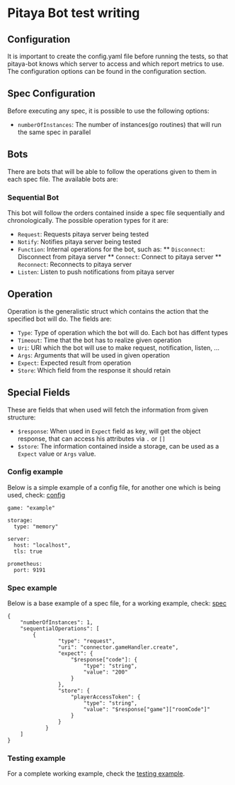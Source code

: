 Pitaya Bot test writing
==========

## Configuration

It is important to create the config.yaml file before running the tests, so that pitaya-bot knows which server to access and which report metrics to use. The configuration options can be found in the configuration section.

## Spec Configuration

Before executing any spec, it is possible to use the following options:

* `numberOfInstances`: The number of instances(go routines) that will run the same spec in parallel

## Bots

There are bots that will be able to follow the operations given to them in each spec file. The available bots are:

### Sequential Bot

This bot will follow the orders contained inside a spec file sequentially and chronologically. The possible operation types for it are:

* `Request`: Requests pitaya server being tested
* `Notify`: Notifies pitaya server being tested
* `Function`: Internal operations for the bot, such as:
** `Disconnect`: Disconnect from pitaya server
** `Connect`: Connect to pitaya server
** `Reconnect`: Reconnects to pitaya server
* `Listen`: Listen to push notifications from pitaya server

## Operation

Operation is the generalistic struct which contains the action that the specified bot will do. The fields are:

* `Type`: Type of operation which the bot will do. Each bot has diffent types
* `Timeout`: Time that the bot has to realize given operation
* `Uri`: URI which the bot will use to make request, notification, listen, ...
* `Args`: Arguments that will be used in given operation
* `Expect`: Expected result from operation
* `Store`: Which field from the response it should retain

## Special Fields

These are fields that when used will fetch the information from given structure:

* `$response`: When used in `Expect` field as key, will get the object response, that can access his attributes via `.` or `[]`
* `$store`: The information contained inside a storage, can be used as a `Expect` value or `Args` value.

### Config example

Below is a simple example of a config file, for another one which is being used, check: [config](https://github.com/topfreegames/pitaya-bot/blob/master/testing/config/config.yaml)

```
game: "example"

storage:
  type: "memory"

server:
  host: "localhost",
  tls: true

prometheus:
  port: 9191
```

### Spec example

Below is a base example of a spec file, for a working example, check: [spec](https://github.com/topfreegames/pitaya-bot/blob/master/testing/specs/default.json)

```
{
	"numberOfInstances": 1,
	"sequentialOperations": [
		{
      			"type": "request",
      			"uri": "connector.gameHandler.create",
      			"expect": {
        			"$response["code"]: {
          				"type": "string",
          				"value": "200"
        			} 
      			},
      			"store": {
        			"playerAccessToken": {
          				"type": "string",
          				"value": "$response["game"]["roomCode"]"
        			}
      			}
    		}
	]
}
```

### Testing example

For a complete working example, check the [testing example](https://github.com/topfreegames/pitaya-bot/tree/master/testing).
